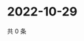 # 2022-10-29

共 0 条

<!-- BEGIN WEIBO -->
<!-- 最后更新时间 Sat Oct 29 2022 05:16:06 GMT+0800 (China Standard Time) -->

<!-- END WEIBO -->
